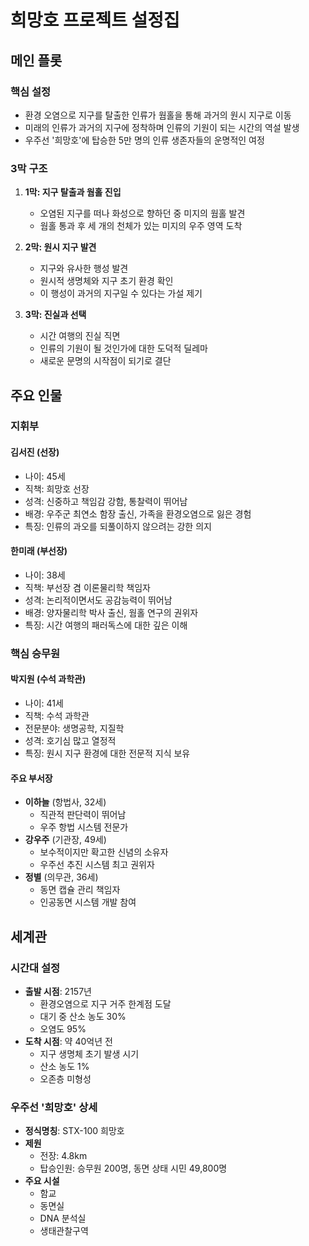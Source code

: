 # 희망호 프로젝트 설정집

## 메인 플롯

### 핵심 설정
- 환경 오염으로 지구를 탈출한 인류가 웜홀을 통해 과거의 원시 지구로 이동
- 미래의 인류가 과거의 지구에 정착하며 인류의 기원이 되는 시간의 역설 발생
- 우주선 '희망호'에 탑승한 5만 명의 인류 생존자들의 운명적인 여정

### 3막 구조
1. **1막: 지구 탈출과 웜홀 진입**
   - 오염된 지구를 떠나 화성으로 향하던 중 미지의 웜홀 발견
   - 웜홀 통과 후 세 개의 천체가 있는 미지의 우주 영역 도착

2. **2막: 원시 지구 발견**
   - 지구와 유사한 행성 발견
   - 원시적 생명체와 지구 초기 환경 확인
   - 이 행성이 과거의 지구일 수 있다는 가설 제기

3. **3막: 진실과 선택**
   - 시간 여행의 진실 직면
   - 인류의 기원이 될 것인가에 대한 도덕적 딜레마
   - 새로운 문명의 시작점이 되기로 결단

## 주요 인물

### 지휘부
#### 김서진 (선장)
- 나이: 45세
- 직책: 희망호 선장
- 성격: 신중하고 책임감 강함, 통찰력이 뛰어남
- 배경: 우주군 최연소 함장 출신, 가족을 환경오염으로 잃은 경험
- 특징: 인류의 과오를 되풀이하지 않으려는 강한 의지

#### 한미래 (부선장)
- 나이: 38세
- 직책: 부선장 겸 이론물리학 책임자
- 성격: 논리적이면서도 공감능력이 뛰어남
- 배경: 양자물리학 박사 출신, 웜홀 연구의 권위자
- 특징: 시간 여행의 패러독스에 대한 깊은 이해

### 핵심 승무원
#### 박지원 (수석 과학관)
- 나이: 41세
- 직책: 수석 과학관
- 전문분야: 생명공학, 지질학
- 성격: 호기심 많고 열정적
- 특징: 원시 지구 환경에 대한 전문적 지식 보유

#### 주요 부서장
- **이하늘** (항법사, 32세)
  - 직관적 판단력이 뛰어남
  - 우주 항법 시스템 전문가
- **강우주** (기관장, 49세)
  - 보수적이지만 확고한 신념의 소유자
  - 우주선 추진 시스템 최고 권위자
- **정별** (의무관, 36세)
  - 동면 캡슐 관리 책임자
  - 인공동면 시스템 개발 참여

## 세계관

### 시간대 설정
- **출발 시점**: 2157년
  - 환경오염으로 지구 거주 한계점 도달
  - 대기 중 산소 농도 30%
  - 오염도 95%
- **도착 시점**: 약 40억년 전
  - 지구 생명체 초기 발생 시기
  - 산소 농도 1%
  - 오존층 미형성

### 우주선 '희망호' 상세
- **정식명칭**: STX-100 희망호
- **제원**
  - 전장: 4.8km
  - 탑승인원: 승무원 200명, 동면 상태 시민 49,800명
- **주요 시설**
  - 함교
  - 동면실
  - DNA 분석실
  - 생태관찰구역 